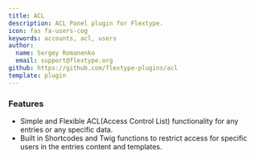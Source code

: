 ```yaml
---
title: ACL
description: ACL Panel plugin for Flextype.
icon: fas fa-users-cog
keywords: accounts, acl, users
author:
  name: Sergey Romanenko
  email: support@flextype.org
github: https://github.com/flextype-plugins/acl
template: plugin
---
```

### Features
* Simple and Flexible ACL(Access Control List) functionality for any entries or any specific data.
* Built in Shortcodes and Twig functions to restrict access for specific users in the entries content and templates.
